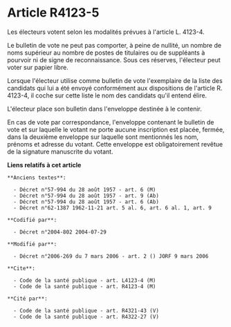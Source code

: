 # Article R4123-5

Les électeurs votent selon les modalités prévues à l'article L. 4123-4.

Le bulletin de vote ne peut pas comporter, à peine de nullité, un nombre de noms supérieur au nombre de postes de titulaires
ou de suppléants à pourvoir ni de signe de reconnaissance. Sous ces réserves, l'électeur peut voter sur papier libre.

Lorsque l'électeur utilise comme bulletin de vote l'exemplaire de la liste des candidats qui lui a été envoyé conformément
aux dispositions de l'article R. 4123-4, il coche sur cette liste le nom des candidats qu'il entend élire.

L'électeur place son bulletin dans l'enveloppe destinée à le contenir.

En cas de vote par correspondance, l'enveloppe contenant le bulletin de vote et sur laquelle le votant ne porte aucune
inscription est placée, fermée, dans la deuxième enveloppe sur laquelle sont mentionnés les nom, prénoms et adresse du
votant. Cette enveloppe est obligatoirement revêtue de la signature manuscrite du votant.

**Liens relatifs à cet article**

	**Anciens textes**:

	  - Décret n°57-994 du 28 août 1957 - art. 6 (M)
	  - Décret n°57-994 du 28 août 1957 - art. 9 (Ab)
	  - Décret n°57-994 du 28 août 1957 - art. 6 (Ab)
	  - Décret n°62-1387 1962-11-21 art. 5 al. 6, art. 6 al. 1, art. 9

	**Codifié par**:

	  - Décret n°2004-802 2004-07-29

	**Modifié par**:

	  - Décret n°2006-269 du 7 mars 2006 - art. 2 () JORF 9 mars 2006

	**Cite**:

	  - Code de la santé publique - art. L4123-4 (M)
	  - Code de la santé publique - art. R4123-4 (M)

	**Cité par**:

	  - Code de la santé publique - art. R4321-43 (V)
	  - Code de la santé publique - art. R4322-27 (V)
